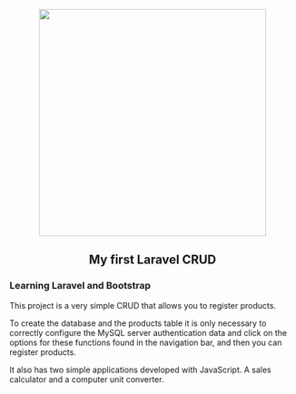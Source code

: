 <p align="center"><a href="https://laravel.com" target="_blank"><img src="https://raw.githubusercontent.com/laravel/art/master/logo-lockup/5%20SVG/2%20CMYK/1%20Full%20Color/laravel-logolockup-cmyk-red.svg" width="400"></a></p>



<h2 align="center">My first Laravel CRUD</h2>

<h3>Learning Laravel and Bootstrap</h3>

<p>This project is a very simple CRUD that allows you to register products.</p>

<p>To create the database and the products table it is only necessary to correctly configure the MySQL server authentication data and click on the options for these functions found in the navigation bar, and then you can register products.</p>

<p>It also has two simple applications developed with JavaScript. A sales calculator and a computer unit converter.</p>
